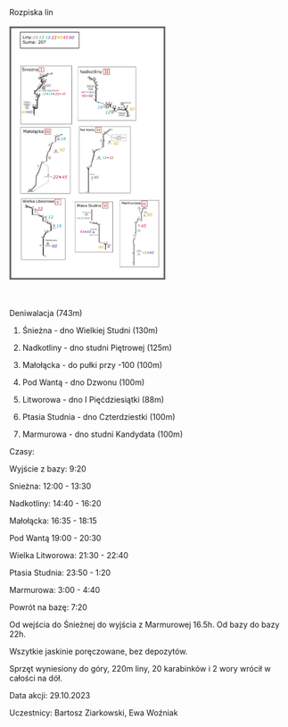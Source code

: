 <div>
Rozpiska lin
<br>
<br>
<img style="border:2px solid #808080" src="Siedemsetka.png" alt="mul1" height="450" />
</div>
<br>
<br>

Deniwalacja (743m)

1. Śnieżna - dno Wielkiej Studni (130m)

2. Nadkotliny - dno studni Piętrowej (125m)

3. Małołącka - do pułki przy -100 (100m)

4. Pod Wantą - dno Dzwonu (100m)

5. Litworowa - dno I Pięćdziesiątki (88m)

6. Ptasia Studnia - dno Czterdziestki (100m)

7. Marmurowa - dno studni Kandydata (100m)



Czasy:

Wyjście z bazy: 9:20

Snieżna: 12:00 - 13:30

Nadkotliny: 14:40 - 16:20

Małołącka: 16:35 - 18:15

Pod Wantą 19:00 - 20:30

Wielka Litworowa: 21:30 - 22:40

Ptasia Studnia: 23:50 - 1:20

Marmurowa: 3:00 - 4:40

Powrót na bazę: 7:20



Od wejścia do Śnieżnej do wyjścia z Marmurowej 16.5h. Od bazy do bazy 22h. 

Wszytkie jaskinie poręczowane, bez depozytów. 

Sprzęt wyniesiony do góry, 220m liny, 20 karabinków i 2 wory wrócił w całości na dół.



Data akcji: 29.10.2023

Uczestnicy: Bartosz Ziarkowski, Ewa Woźniak
